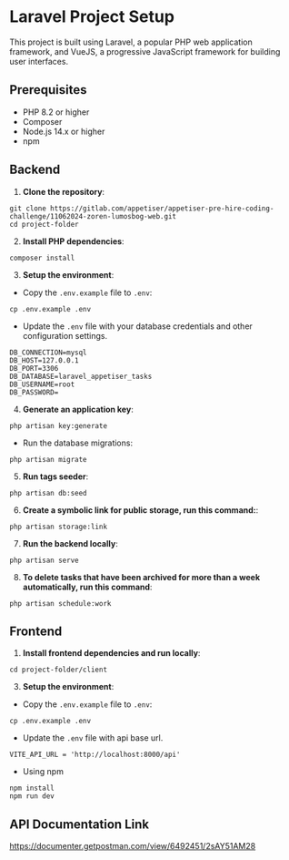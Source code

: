# Laravel Project Setup

This project is built using Laravel, a popular PHP web application framework, and VueJS, a progressive JavaScript framework for building user interfaces.

## Prerequisites

- PHP 8.2 or higher
- Composer
- Node.js 14.x or higher
- npm

## Backend

1. **Clone the repository**:
```
git clone https://gitlab.com/appetiser/appetiser-pre-hire-coding-challenge/11062024-zoren-lumosbog-web.git
cd project-folder
```

2. **Install PHP dependencies**:
```
composer install
```

3. **Setup the environment**:
- Copy the `.env.example` file to `.env`:
```
cp .env.example .env
```
- Update the `.env` file with your database credentials and other configuration settings.
```
DB_CONNECTION=mysql
DB_HOST=127.0.0.1
DB_PORT=3306
DB_DATABASE=laravel_appetiser_tasks
DB_USERNAME=root
DB_PASSWORD=
```

4. **Generate an application key**:
```
php artisan key:generate
```

- Run the database migrations:
```
php artisan migrate
```

5. **Run tags seeder**:
```
php artisan db:seed
```

6. **Create a symbolic link for public storage, run this command:**:
```
php artisan storage:link
```

7. **Run the backend locally**:
```
php artisan serve
```

8. **To delete tasks that have been archived for more than a week automatically, run this command**:
```
php artisan schedule:work
```

## Frontend

1. **Install frontend dependencies and run locally**:
```
cd project-folder/client
```

3. **Setup the environment**:
- Copy the `.env.example` file to `.env`:
```
cp .env.example .env
```
- Update the `.env` file with api base url.
```
VITE_API_URL = 'http://localhost:8000/api'
```

- Using npm
```
npm install
npm run dev
```

## API Documentation Link
https://documenter.getpostman.com/view/6492451/2sAY51AM28